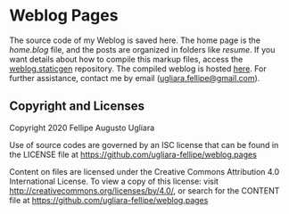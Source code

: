 # Weblog Pages

The source code of my Weblog is saved here. The home page is the 
*home.blog* file, and the posts are organized in folders like *resume*. If 
you want details about how to compile this markup files, access the 
[weblog.staticgen](https://github.com/ugliara-fellipe/weblog.staticgen) 
repository. The compiled weblog is hosted 
[here](https://ugliara-fellipe.github.io/). For further assistance, contact 
me by email (<ugliara.fellipe@gmail.com>).

## Copyright and Licenses

Copyright 2020 Fellipe Augusto Ugliara

Use of source codes are governed by an ISC license that can be found 
in the LICENSE file at https://github.com/ugliara-fellipe/weblog.pages

Content on files are licensed under the Creative Commons Attribution 
4.0 International License. To view a copy of this license: visit 
http://creativecommons.org/licenses/by/4.0/, or search for the CONTENT 
file at https://github.com/ugliara-fellipe/weblog.pages
